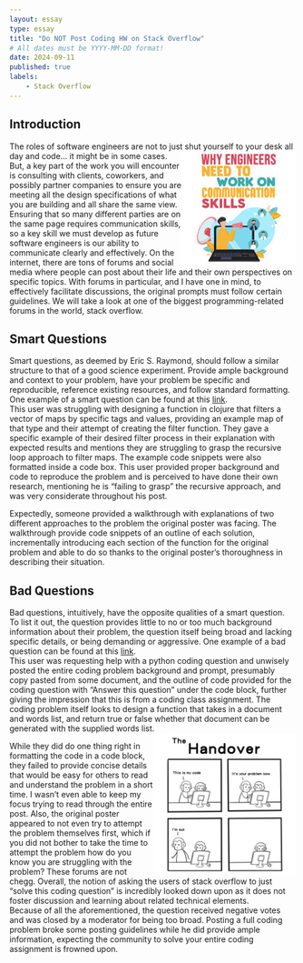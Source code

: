 ```yaml
---
layout: essay
type: essay
title: "Do NOT Post Coding HW on Stack Overflow"
# All dates must be YYYY-MM-DD format!
date: 2024-09-11
published: true
labels:
    - Stack Overflow
---
```


## Introduction
The roles of software engineers are not to just shut yourself to your desk all day and code… it might be in some cases.<img src ="../img/smart-questions/smartQuestions-image.jpg" img align ="right" img height="200px">
<br> But, a key part of the work you will encounter is consulting with clients, coworkers, and possibly partner companies to ensure you are meeting all the design specifications of what you are building and all share the same view. Ensuring that so many different parties are on the same page requires communication skills, so a key skill we must develop as future software engineers is our ability to communicate clearly and effectively. On the internet, there are tons of forums and social media where people can post about their life and their own perspectives on specific topics. With forums in particular, and I have one in mind, to effectively facilitate discussions, the original prompts must follow certain guidelines. We will take a look at one of the biggest programming-related forums in the world, stack overflow.


## Smart Questions
Smart questions, as deemed by Eric S. Raymond, should follow a similar structure to that of a good science experiment. Provide ample background and context to your problem, have your problem be specific and reproducible, reference existing resources, and follow standard formatting. One example of a smart question can be found at this [link](https://stackoverflow.com/questions/37470349/clojure-filtering-a-vector-of-maps-by-keys-existence-and-values).<br>
This user was struggling with designing a function in clojure that filters a vector of maps by specific tags and values, providing an example map of that type and their attempt of creating the filter function. They gave a specific example of their desired filter process in their explanation with expected results and mentions they are struggling to grasp the recursive loop approach to filter maps. The example code snippets were also formatted inside a code box. This user provided proper background and code to reproduce the problem and is perceived to have done their own research, mentioning he is “failing to grasp” the recursive approach, and was very considerate throughout his post.<br>

Expectedly, someone provided a walkthrough with explanations of two different approaches to the problem the original poster was facing. The walkthrough provide code snippets of an outline of each solution, incrementally introducing each section of the function for the original problem and able to do so thanks to the original poster’s thoroughness in describing their situation.

## Bad Questions
Bad questions, intuitively, have the opposite qualities of a smart question. To list it out, the question provides little to no or too much background information about their problem, the question itself being broad and lacking specific details, or being demanding or aggressive. One example of a bad question can be found at this [link](https://stackoverflow.com/questions/78977067/can-anybody-solve-this-coding-questions).<br>
This user was requesting help with a python coding question and unwisely posted the entire coding problem background and prompt, presumably copy pasted from some document, and the outline of code provided for the coding question with “Answer this question” under the code block, further giving the impression that this is from a coding class assignment. The coding problem itself looks to design a function that takes in a document and words list, and return true or false whether that document can be generated with  the supplied words list.<br>
<img src ="../img/smart-questions/badQuestions-image.jpg" img align ="right" img height="250px">

While they did do one thing right in formatting the code in a code block, they failed to provide concise details that would be easy for others to read and understand the problem in a short time. I wasn’t even able to keep my focus trying to read through the entire post. Also, the original poster appeared to not even try to attempt the problem themselves first, which if you did not bother to take the time to attempt the problem how do you know you are struggling with the problem? These forums are not chegg. Overall, the notion of asking the users of stack overflow to just “solve this coding question” is incredibly looked down upon as it does not foster discussion and learning about related technical elements. <br>
Because of all the aforementioned, the question received negative votes and was closed by a moderator for being too broad. Posting a full coding problem broke some posting guidelines while he did provide ample information, expecting the community to solve your entire coding assignment is frowned upon.

